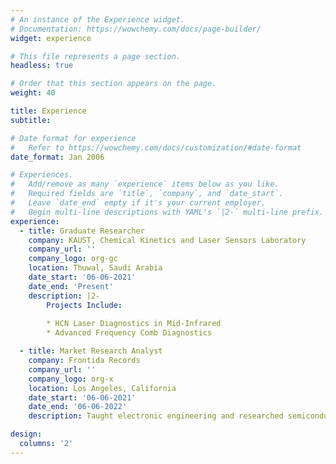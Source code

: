 ```yaml
---
# An instance of the Experience widget.
# Documentation: https://wowchemy.com/docs/page-builder/
widget: experience

# This file represents a page section.
headless: true

# Order that this section appears on the page.
weight: 40

title: Experience
subtitle:

# Date format for experience
#   Refer to https://wowchemy.com/docs/customization/#date-format
date_format: Jan 2006

# Experiences.
#   Add/remove as many `experience` items below as you like.
#   Required fields are `title`, `company`, and `date_start`.
#   Leave `date_end` empty if it's your current employer.
#   Begin multi-line descriptions with YAML's `|2-` multi-line prefix.
experience:
  - title: Graduate Researcher
    company: KAUST, Chemical Kinetics and Laser Sensors Laboratory
    company_url: ''
    company_logo: org-gc
    location: Thuwal, Saudi Arabia
    date_start: '06-06-2021'
    date_end: 'Present'
    description: |2-
        Projects Include:
        
        * HCN Laser Diagnostics in Mid-Infrared
        * Advanced Frequency Comb Diagnostics

  - title: Market Research Analyst
    company: Frontida Records
    company_url: ''
    company_logo: org-x
    location: Los Angeles, California
    date_start: '06-06-2021'
    date_end: '06-06-2022'
    description: Taught electronic engineering and researched semiconductor physics.

design:
  columns: '2'
---
```


